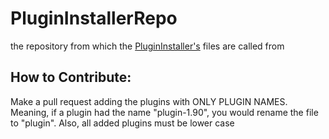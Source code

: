 # PluginInstallerRepo
the repository from which the [PluginInstaller's](https://github.com/darverdevs/PluginInstaller) files are called from

## How to Contribute:
Make a pull request adding the plugins with ONLY PLUGIN NAMES. Meaning, if a plugin had the name "plugin-1.90", you would rename the file to "plugin". Also, all added plugins must be lower case
